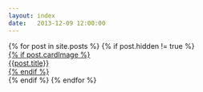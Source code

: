 ```yaml
---
layout: index
date:   2013-12-09 12:00:00
---
```

<div class="project-list">
{% for post in site.posts %}
{% if post.hidden != true %}

  <div class="project-list__project project-list__project_{{ post.size }}">
      <a href="{{ post.url }}">
          <div class="card">
            {% if post.cardImage %}
            <div class="card__image_container" style="background-image: url({{post.cardImage}}); background-position: center; background-size:cover;">
              <!-- <img class="card__image" src="{{post.cardImage}}" alt="image loading..."> -->
              <div class="card__caption_container">
                <div class="card__caption card__caption_{{ post.size }}">
                  <div class="card__caption_excerpt">{{post.title}}</div>
                  <!-- <div class="card__caption_excerpt_2">{{post.title}}</div> -->
                  <!-- <div class="card__caption_excerpt">{{post.title}}</div>
                  <div class="card__caption_excerpt">{{post.title}}</div>
                  <div class="card__caption_excerpt">{{post.title}}</div>
                  <div class="card__caption_excerpt">{{post.title}}</div> -->
                </div>
              </div>
            </div>
            {% endif %}
          </div>
      </a>
  </div>
{% endif %}
{% endfor %}
</div>